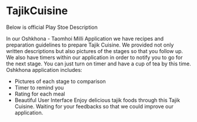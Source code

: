 # TajikCuisine
Below is official Play Stoe Description

In our Oshkhona - Taomhoi Milli Application we have recipes and preparation guidelines to prepare Tajik Cuisine. We provided not only written descriptions but also pictures of the stages so that you follow up. We also have timers within our application in order to notify you to go for the next stage. You can just turn on timer and have a cup of tea by this time.
Oshkhona application includes:
- Pictures of each stage to comparison
- Timer to remind you
- Rating for each meal
- Beautiful User Interface
Enjoy delicious tajik foods through this Tajik Cuisine.
Waiting for your feedbacks so that we could improve our application.
